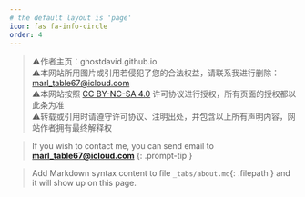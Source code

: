 ```yaml
---
# the default layout is 'page'
icon: fas fa-info-circle
order: 4
---
```


> ⚠️作者主页：ghostdavid.github.io <br>
> ⚠️本网站所用图片或引用若侵犯了您的合法权益，请联系我进行删除：marl_table67@icloud.com <br>
> ⚠️本网站按照 [CC BY-NC-SA 4.0](https://creativecommons.org/licenses/by-nc-sa/4.0/deed.zh-hans) 许可协议进行授权，所有页面的授权都以此条为准 <br>
> ⚠️转载或引用时请遵守许可协议、注明出处，并包含以上所有声明内容，网站作者拥有最终解释权 <br>

> If you wish to contact me, you can send email to **marl_table67@icloud.com**
{: .prompt-tip }

> Add Markdown syntax content to file `_tabs/about.md`{: .filepath } and it will show up on this page.



